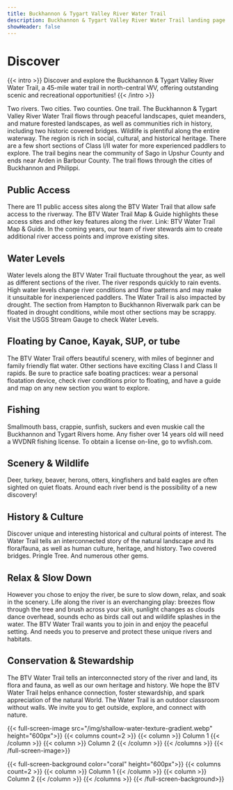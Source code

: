 ```yaml
---
title: Buckhannon & Tygart Valley River Water Trail
description: Buckhannon & Tygart Valley River Water Trail landing page.
showHeader: false
---
```


# Discover

{{< intro >}}
Discover and explore the Buckhannon & Tygart Valley River Water Trail, a 45-mile water trail in north-central WV, offering outstanding scenic and recreational opportunities! 
{{< /intro >}}

Two rivers. Two cities. Two counties. One trail. The Buckhannon & Tygart Valley River Water Trail flows through peaceful landscapes, quiet meanders, and mature forested landscapes, as well as communities rich in history, including two historic covered bridges. Wildlife is plentiful along the entire waterway. The region is rich in social, cultural, and historical heritage. There are a few short sections of Class I/II water for more experienced paddlers to explore. The trail begins near the community of Sago in Upshur County and ends near Arden in Barbour County. The trail flows through the cities of Buckhannon and Philippi.

## Public Access 
There are 11 public access sites along the BTV Water Trail that allow safe access to the riverway. The BTV Water Trail Map & Guide highlights these access sites and other key features along the river. Link: BTV Water Trail Map & Guide. In the coming years, our team of river stewards aim to create additional river access points and improve existing sites. 

## Water Levels
Water levels along the BTV Water Trail fluctuate throughout the year, as well as different sections of the river. The river responds quickly to rain events. High water levels change river conditions and flow patterns and may make it unsuitable for inexperienced paddlers. The Water Trail is also impacted by drought. The section from Hampton to Buckhannon Riverwalk park can be floated in drought conditions, while most other sections may be scrappy. Visit the USGS Stream Gauge to check Water Levels. 

## Floating by Canoe, Kayak, SUP, or tube 
The BTV Water Trail offers beautiful scenery, with miles of beginner and family friendly flat water. Other sections have exciting Class I and Class II rapids. Be sure to practice safe boating practices: wear a personal floatation device, check river conditions prior to floating, and have a guide and map on any new section you want to explore.

## Fishing
Smallmouth bass, crappie, sunfish, suckers and even muskie call the Buckhannon and Tygart Rivers home. Any fisher over 14 years old will need a WVDNR fishing license. To obtain a license on-line, go to wvfish.com.

## Scenery & Wildlife
Deer, turkey, beaver, herons, otters, kingfishers and bald eagles are often sighted on quiet floats. Around each river bend is the possibility of a new discovery!

## History & Culture 
Discover unique and interesting historical and cultural points of interest. The Water Trail tells an interconnected story of the natural landscape and its flora/fauna, as well as human culture, heritage, and history. Two covered bridges. Pringle Tree. And numerous other gems. 

## Relax & Slow Down 
However you chose to enjoy the river, be sure to slow down, relax, and soak in the scenery. Life along the river is an everchanging play: breezes flow through the tree and brush across your skin, sunlight changes as clouds dance overhead, sounds echo as birds call out and wildlife splashes in the water. The BTV Water Trail wants you to join in and enjoy the peaceful setting. And needs you to preserve and protect these unique rivers and habitats. 

## Conservation & Stewardship 
The BTV Water Trail tells an interconnected story of the river and land, its
flora and fauna, as well as our own heritage and history. We hope the BTV Water Trail helps enhance connection, foster stewardship, and spark appreciation of the natural World. The Water Trail is an outdoor classroom without walls. We invite you to get outside, explore, and connect with nature. 

{{< full-screen-image src="/img/shallow-water-texture-gradient.webp" height="600px">}}
{{< columns count=2 >}}
{{< column >}}
Column 1
{{< /column >}}
{{< column >}}
Column 2
{{< /column >}}
{{< /columns >}}
{{< /full-screen-image>}}



{{< full-screen-background color="coral" height="600px">}}
{{< columns count=2 >}}
{{< column >}}
Column 1
{{< /column >}}
{{< column >}}
Column 2
{{< /column >}}
{{< /columns >}}
{{< /full-screen-background>}}
